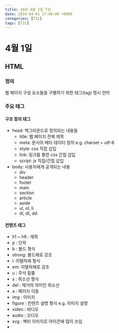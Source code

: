 ```yaml
---
title: 24년 4월 1일 TIL
date: 2024-04-01 17:00:00 +0800
categories: [TIL]
tags: [TIL]  
---
```



# 4월 1일

## HTML
### 정의
웹 페이지 구성 요소들을 구별하기 위한 태그(tag) 명시 언어
### 주요 태그
#### 구조 정의 태그
- head: 백그라운드로 정의되는 내용들
  - title: 웹 페이지 전체 제목
  - meta: 문서의 메타 데이터 정의 e.g. charset = utf-8
  - style: css 직접 삽입
  - link: 링크를 통한 css 간접 삽입
  - script: js 직접/간접 삽입
- body: 사용자에게 공개되는 내용
  - div
  - header
  - footer
  - main
  - section
  - article
  - aside
  - ul, ol, li
  - dl, dt, dd

#### 컨텐츠 태그
- h1 ~ h6 : 제목
- p : 단락
- b : 볼드 형식
- strong: 볼드체로 강조
- i: 이텔릭체 형식
- em: 이텔릭체로 강조
- u : 주석 밑줄
- s : 취소선 형식
- del : 제거의 의미인 취소선
- a : 페이지 이동
- img : 이미지
- figure : 컨텐츠 설명 형식 e.g. 이미지 설명
- video : 비디오
- audio : 오디오
- svg : 벡터 이미지로 아이콘에 많이 쓰임
- 
